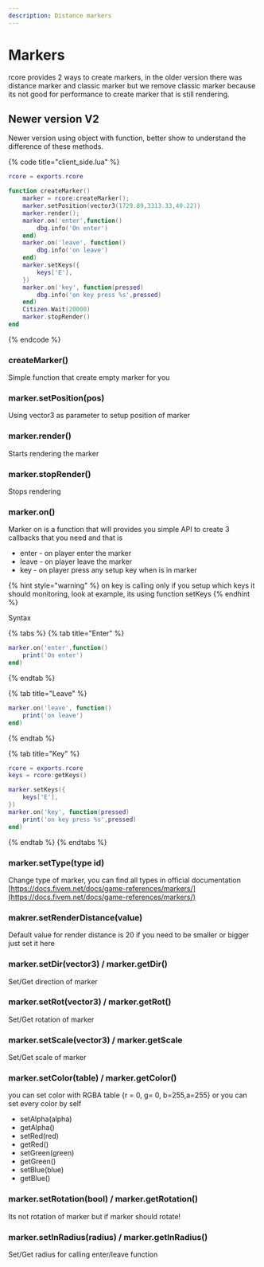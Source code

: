```yaml
---
description: Distance markers
---
```


# Markers

rcore provides 2 ways to create markers, in the older version there was distance marker and classic marker but we remove classic marker because its not good for performance to create marker that is still rendering.

## Newer version V2

Newer version using object with function, better show to understand the difference of these methods.

{% code title="client\_side.lua" %}
```lua
rcore = exports.rcore

function createMarker()
    marker = rcore:createMarker();
    marker.setPosition(vector3(1729.89,3313.33,40.22))
    marker.render();
    marker.on('enter',function()
        dbg.info('On enter')
    end)
    marker.on('leave', function()
        dbg.info('on leave')
    end)
    marker.setKeys({
        keys['E'],
    })
    marker.on('key', function(pressed)
        dbg.info('on key press %s',pressed)
    end)
    Citizen.Wait(20000)
    marker.stopRender()
end
```
{% endcode %}

### createMarker\(\)

Simple function that create empty marker for you

### marker.setPosition\(pos\)

Using vector3 as parameter to setup position of marker

### marker.render\(\)

Starts rendering the marker

### marker.stopRender\(\)

Stops rendering

### marker.on\(\)

Marker on is a function that will provides you simple API to create 3 callbacks that you need and that is

* enter - on player enter the marker
* leave - on player leave the marker
* key - on player press any setup key when is in marker

{% hint style="warning" %}
on key is calling only if you setup which keys it should monitoring, look at example, its using function setKeys
{% endhint %}

Syntax

{% tabs %}
{% tab title="Enter" %}
```lua
marker.on('enter',function()
    print('On enter')
end)
```
{% endtab %}

{% tab title="Leave" %}
```lua
marker.on('leave', function()
    print('on leave')
end)
```
{% endtab %}

{% tab title="Key" %}
```lua
rcore = exports.rcore
keys = rcore:getKeys()

marker.setKeys({
    keys['E'],
})
marker.on('key', function(pressed)
    print('on key press %s',pressed)
end)
```
{% endtab %}
{% endtabs %}

### marker.setType\(type id\)

Change type of marker, you can find all types in official documentation [https://docs.fivem.net/docs/game-references/markers/](https://docs.fivem.net/docs/game-references/markers/)

### makrer.setRenderDistance\(value\)

Default value for render distance is 20 if you need to be smaller or bigger just set it here

### marker.setDir\(vector3\) / marker.getDir\(\)

Set/Get direction of marker

### marker.setRot\(vector3\) / marker.getRot\(\)

Set/Get rotation of marker

### marker.setScale\(vector3\) / marker.getScale

Set/Get scale of marker

### marker.setColor\(table\) / marker.getColor\(\)

you can set color with RGBA table {r = 0, g= 0, b=255,a=255} or you can set every color by self

* setAlpha\(alpha\)
* getAlpha\(\)
* setRed\(red\)
* getRed\(\)
* setGreen\(green\)
* getGreen\(\)
* setBlue\(blue\)
* getBlue\(\)

### marker.setRotation\(bool\) / marker.getRotation\(\)

Its not rotation of marker but if marker should rotate!

### marker.setInRadius\(radius\) / marker.getInRadius\(\)

Set/Get radius for calling enter/leave function

